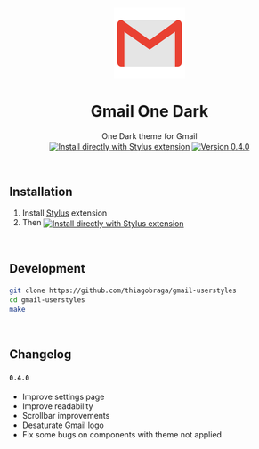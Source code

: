 <h1 align="center">
  <img src="./src/images/logo-gmail.png" height="128" /><br>
  <br>
  Gmail One Dark
</h1>

<p align="center">
  One Dark theme for Gmail<br>
  <a href="https://raw.githubusercontent.com/thiagobraga/gmail-userstyles/master/theme.user.css"><img src="https://img.shields.io/badge/Install%20directly%20with-Stylus-lightgrey.svg?longCache=true&logo=gmail&logoColor=f1f1f1" align="center" alt="Install directly with Stylus extension" /></a>
  <a href="https://raw.githubusercontent.com/thiagobraga/gmail-userstyles/master/theme.user.css"><img src="https://img.shields.io/badge/version-0.4.0-red.svg" align="center" alt="Version 0.4.0"></a>
</p>

<br>

## Installation

1. Install [Stylus](https://add0n.com/stylus.html) extension
2. Then <a href="https://raw.githubusercontent.com/thiagobraga/gmail-userstyles/master/theme.user.css"><img src="https://img.shields.io/badge/install%20directly%20with-Stylus-lightgray.svg?longCache=true&logoColor=f1f1f1" align="center" alt="Install directly with Stylus extension" /></a>

<br>

## Development

``` sh
git clone https://github.com/thiagobraga/gmail-userstyles
cd gmail-userstyles
make
```

<br>

## Changelog

#### `0.4.0`

- Improve settings page
- Improve readability
- Scrollbar improvements
- Desaturate Gmail logo
- Fix some bugs on components with theme not applied
